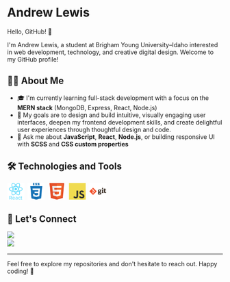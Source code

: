 # Andrew Lewis

Hello, GitHub! 👋

I'm Andrew Lewis, a student at Brigham Young University–Idaho interested in web development, technology, and creative digital design. Welcome to my GitHub profile!

## 👨‍💻 About Me

- 🎓 I'm currently learning full-stack development with a focus on the **MERN stack** (MongoDB, Express, React, Node.js)
- 🎯 My goals are to design and build intuitive, visually engaging user interfaces, deepen my frontend development skills, and create delightful user experiences through thoughtful design and code.
- 💬 Ask me about **JavaScript**, **React**, **Node.js**, or building responsive UI with **SCSS** and **CSS custom properties**

## 🛠️ Technologies and Tools

<div>
    <img src="https://github.com/devicons/devicon/blob/master/icons/react/react-original-wordmark.svg" title="React" alt="React" width="40" height="40"/>&nbsp;
    <img src="https://github.com/devicons/devicon/blob/master/icons/css3/css3-plain-wordmark.svg" title="CSS3" alt="CSS" width="40" height="40"/>&nbsp;
    <img src="https://github.com/devicons/devicon/blob/master/icons/html5/html5-original.svg" title="HTML5" alt="HTML" width="40" height="40"/>&nbsp;
    <img src="https://github.com/devicons/devicon/blob/master/icons/javascript/javascript-original.svg" title="JavaScript" alt="JavaScript" width="40" height="40"/>&nbsp;
    <img src="https://github.com/devicons/devicon/blob/master/icons/git/git-original-wordmark.svg" title="Git" alt="Git" width="40" height="40"/>
</div>

## 🔗 Let's Connect

[![](https://img.shields.io/badge/LinkedIn-blue?style=for-the-badge&logo=linkedin&logoColor=white)](https://www.linkedin.com/in/andrewlewis357/)  
[![](https://img.shields.io/badge/Portfolio-blue?style=for-the-badge&logo=twitter&logoColor=white)](https://mern-portfolio-hky9.onrender.com/)

---

Feel free to explore my repositories and don't hesitate to reach out. Happy coding! 🚀
